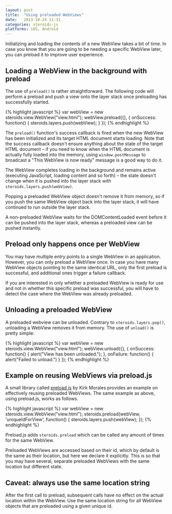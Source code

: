 ```yaml
---
layout: post
title:  "Using preloaded WebViews"
date:   2013-10-24 11:31
categories: steroids-js
platforms: iOS, Android
---
```

Initializing and loading the contents of a new WebView takes a bit of time. In case you know that you are going to be needing a specific WebView later, you can preload it to improve user experience.

## Loading a WebView in the background with preload

The use of `preload()` is rather straightforward. The following code will perform a preload and push a view onto the layer stack once preloading has successfully started.

{% highlight javascript %}
var webView = new steroids.view.WebView("view.html");
webView.preload({}, {
  onSuccess: function() {
    steroids.layers.push(webView);
  }
});
{% endhighlight %}

The `preload()` function's success callback is fired when the new WebView has been initialized and its target HTML document starts loading. Note that the success callback doesn't ensure anything about the state of the target HTML document – if you need to know when the HTML document is actually fully loaded into the memory, using `window.postMessage` to broadcast a "This WebView is now ready" message is a good way to do it.

The WebView completes loading in the background and remains active (executing JavaScript, loading content and so forth) – the state doesn't change when it is pushed into the layer stack with `steroids.layers.push(webView)`.

Popping a preloaded WebView object doesn't remove it from memory, so if you push the same WebView object back into the layer stack, it will have continued to run outside the layer stack.

A non-preloaded WebView waits for the DOMContentLoaded event before it can be pushed into the layer stack, whereas a preloaded view can be pushed instantly.

## Preload only happens once per WebView

You may have multiple entry points to a single WebView in an application. However, you can only preload a WebView once. In case you have many WebView objects pointing to the same identical URL, only the first preload is successful, and additional ones trigger a failure callback.

If you are interested in only whether a preloaded WebView is ready for use and not in whether this specific preload was successful, you will have to detect the case where the WebView was already preloaded.

## Unloading a preloaded WebView

A preloaded webview can be unloaded. Contrary to `steroids.layers.pop()`, unloading a WebView removes it from memory. The use of `unload()` is pretty simple:

{% highlight javascript %}
var webView = new steroids.view.WebView("view.html");
webView.unload({}, {
  onSuccess: function() {
    alert("View has been unloaded.");
  },
  onFailure: function() {
    alert("Failed to unload.")
  }
});
{% endhighlight %}

## Example on reusing WebViews via preload.js

A small library called [preload.js](https://github.com/knation/steroids-webview-preload) by Kirk Morales provides an example on effectively reusing preloaded WebViews. The same example as above, using preload.js, works as follows.

{% highlight javascript %}
var webView = new steroids.view.WebView("view.html");
steroids.preload(webView, 'uniqueIdForView', function() {
  steroids.layers.push(webView);
});
{% endhighlight %}

Preload.js adds `steroids.preload` which can be called any amount of times for the same WebView.

Preloaded WebViews are accessed based on their id, which by default is the same as their location, but here we declare it explicitly. This is so that you may have several, separate preloaded WebViews with the same location but different state.

## Caveat: always use the same location string

After the first call to preload, subsequent calls have no effect on the actual location within the WebView. Use the same location string for all WebView objects that are preloaded using a given unique id.

